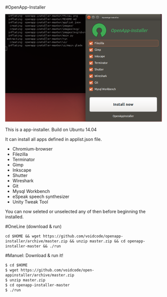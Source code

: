 #OpenApp-Installer

![OpenAppInstaller](https://raw.githubusercontent.com/voidcode/open-appinstaller/master/PR/oai.png)

This is a app-installer. Build on Ubuntu 14.04

It can install all apps defined in applist.json file.

* Chromium-browser
* Filezilla
* Terminator
* Gimp
* Inkscape
* Shutter
* Wireshark
* Git
* Mysql Workbench
* eSpeak speech synthesizer
* Unity Tweak Tool  

You can now seleted or unselected any of then before beginning the installed.

#OneLine (download & run)
```
cd $HOME && wget https://github.com/voidcode/openapp-installer/archive/master.zip && unzip master.zip && cd openapp-installer-master && ./run
```

#Manuel: Download & run it!
```
$ cd $HOME
$ wget https://github.com/voidcode/open-appinstaller/archive/master.zip
$ unzip master.zip
$ cd openapp-installer-master
$ ./run
```
